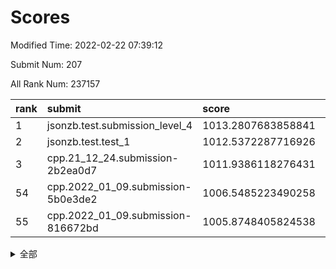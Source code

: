 # Scores

Modified Time: 2022-02-22 07:39:12

Submit Num: 207

All Rank Num: 237157

| rank |               submit               |       score        |       sigma        | pk_num |
| :--- | :--------------------------------- | :----------------- | :----------------- | :----- |
| 1    | jsonzb.test.submission_level_4     | 1013.2807683858841 | 0.8216660396901578 | 4580   |
| 2    | jsonzb.test.test_1                 | 1012.5372287716926 | 0.7862010810675881 | 4589   |
| 3    | cpp.21_12_24.submission-2b2ea0d7   | 1011.9386118276431 | 0.7993299727439223 | 4582   |
| 54   | cpp.2022_01_09.submission-5b0e3de2 | 1006.5485223490258 | 0.7403176237582311 | 4576   |
| 55   | cpp.2022_01_09.submission-816672bd | 1005.8748405824538 | 0.7168347521705115 | 4584   |


<details>
<summary>全部</summary>

| rank |                 submit                 |       score        |       sigma        | pk_num |
| :--- | :------------------------------------- | :----------------- | :----------------- | :----- |
| 1    | jsonzb.test.submission_level_4         | 1013.2807683858841 | 0.8216660396901578 | 4580   |
| 2    | jsonzb.test.test_1                     | 1012.5372287716926 | 0.7862010810675881 | 4589   |
| 3    | cpp.21_12_24.submission-2b2ea0d7       | 1011.9386118276431 | 0.7993299727439223 | 4582   |
| 4    | gobigger.level_3.submission_level_3_21 | 1011.2955555584896 | 0.7498633592892228 | 4584   |
| 5    | gobigger.level_3.submission_level_3_39 | 1011.0431447821778 | 0.7675636578547868 | 4583   |
| 6    | gobigger.level_3.submission_level_3_48 | 1011.0055517483206 | 0.7763290779498098 | 4579   |
| 7    | gobigger.level_3.submission_level_3_28 | 1010.9241735699854 | 0.7946948661278068 | 4584   |
| 8    | gobigger.level_3.submission_level_3_27 | 1010.9049561782534 | 0.7737979985414519 | 4581   |
| 9    | gobigger.level_3.submission_level_3_34 | 1010.8422261294368 | 0.7861709214146195 | 4580   |
| 10   | gobigger.level_3.submission_level_3_11 | 1010.7999003760438 | 0.756410515125558  | 4587   |
| 11   | gobigger.level_3.submission_level_3_1  | 1010.7474284360095 | 0.7593640112921551 | 4585   |
| 12   | gobigger.level_3.submission_level_3_8  | 1010.662293933962  | 0.7490997933800699 | 4580   |
| 13   | gobigger.level_3.submission_level_3_30 | 1010.6109029658498 | 0.7769110057786801 | 4587   |
| 14   | gobigger.level_3.submission_level_3_44 | 1010.5894904192018 | 0.7657164661247384 | 4581   |
| 15   | gobigger.level_3.submission_level_3_29 | 1010.5814208115249 | 0.773536731483032  | 4581   |
| 16   | gobigger.level_3.submission_level_3_38 | 1010.4391032894451 | 0.7562940653022175 | 4585   |
| 17   | gobigger.level_3.submission_level_3_6  | 1010.4319514007547 | 0.7602797379777494 | 4585   |
| 18   | gobigger.level_3.submission_level_3_15 | 1010.2219421411139 | 0.7542081683366408 | 4585   |
| 19   | gobigger.level_3.submission_level_3_7  | 1010.1732751782387 | 0.7704961099621557 | 4581   |
| 20   | gobigger.level_3.submission_level_3_0  | 1010.1421812750741 | 0.757481915193773  | 4583   |
| 21   | gobigger.level_3.submission_level_3_45 | 1010.1247881855132 | 0.7563860342057005 | 4581   |
| 22   | gobigger.level_3.submission_level_3_19 | 1010.1164669286788 | 0.774685540568889  | 4585   |
| 23   | gobigger.level_3.submission_level_3_32 | 1010.0566913903673 | 0.7529908146568866 | 4577   |
| 24   | gobigger.level_3.submission_level_3_25 | 1010.0310000758111 | 0.7604744908387947 | 4582   |
| 25   | gobigger.level_3.submission_level_3_42 | 1010.0289436777699 | 0.7423969332436253 | 4577   |
| 26   | gobigger.level_3.submission_level_3_35 | 1010.0103761255693 | 0.76693340419196   | 4589   |
| 27   | gobigger.level_3.submission_level_3_17 | 1009.8856654377981 | 0.7712134694363997 | 4583   |
| 28   | gobigger.level_3.submission_level_3_49 | 1009.8061050044612 | 0.7626480343038455 | 4583   |
| 29   | gobigger.level_3.submission_level_3_9  | 1009.7869553887093 | 0.7503019509785337 | 4587   |
| 30   | gobigger.level_3.submission_level_3_33 | 1009.7348115785016 | 0.7603681298341167 | 4586   |
| 31   | gobigger.level_3.submission_level_3_3  | 1009.6327341208781 | 0.7605691431040639 | 4582   |
| 32   | gobigger.level_3.submission_level_3_16 | 1009.5886462771396 | 0.7457735024540786 | 4588   |
| 33   | gobigger.level_3.submission_level_3_41 | 1009.5769699621732 | 0.7517793123227517 | 4581   |
| 34   | gobigger.level_3.submission_level_3_36 | 1009.4437796734749 | 0.7555899157326971 | 4584   |
| 35   | gobigger.level_3.submission_level_3_24 | 1009.4268341568693 | 0.736740857217752  | 4581   |
| 36   | gobigger.level_3.submission_level_3_31 | 1009.315810075238  | 0.7678388116118768 | 4580   |
| 37   | gobigger.level_3.submission_level_3_46 | 1009.2878474609402 | 0.7494445472237463 | 4587   |
| 38   | gobigger.level_3.submission_level_3_2  | 1009.2516345803466 | 0.7439314882778104 | 4579   |
| 39   | gobigger.level_3.submission_level_3_10 | 1009.1615429678747 | 0.7483950858514088 | 4586   |
| 40   | gobigger.level_3.submission_level_3_23 | 1009.1398743401619 | 0.7407850916987703 | 4584   |
| 41   | gobigger.level_3.submission_level_3_12 | 1009.0829269301224 | 0.7521168459885987 | 4583   |
| 42   | gobigger.level_3.submission_level_3_4  | 1008.9730546435343 | 0.731324746291388  | 4584   |
| 43   | gobigger.level_3.submission_level_3_18 | 1008.9105569730481 | 0.7438583820718617 | 4579   |
| 44   | gobigger.level_3.submission_level_3_37 | 1008.9081724033693 | 0.7551196600130167 | 4575   |
| 45   | gobigger.level_3.submission_level_3_47 | 1008.8788770266136 | 0.7469705377323302 | 4587   |
| 46   | gobigger.level_3.submission_level_3_20 | 1008.751407695562  | 0.7423168855139365 | 4587   |
| 47   | gobigger.level_3.submission_level_3_13 | 1008.6769559111572 | 0.7254426958282741 | 4584   |
| 48   | gobigger.level_3.submission_level_3_5  | 1008.639745223755  | 0.7312155657578702 | 4577   |
| 49   | gobigger.level_3.submission_level_3_43 | 1008.6027282996707 | 0.7562735370570418 | 4587   |
| 50   | gobigger.level_3.submission_level_3_22 | 1008.5649318361775 | 0.7724306688222132 | 4581   |
| 51   | gobigger.level_3.submission_level_3_14 | 1008.5388113160441 | 0.7371764527777305 | 4582   |
| 52   | gobigger.level_3.submission_level_3_40 | 1008.2445357512007 | 0.7320874498446239 | 4585   |
| 53   | gobigger.level_3.submission_level_3_26 | 1008.1353972847375 | 0.7399274320640515 | 4587   |
| 54   | cpp.2022_01_09.submission-5b0e3de2     | 1006.5485223490258 | 0.7403176237582311 | 4576   |
| 55   | cpp.2022_01_09.submission-816672bd     | 1005.8748405824538 | 0.7168347521705115 | 4584   |
| 56   | gobigger.level_1.submission_level_1_12 | 1005.1373681406841 | 0.7183672046855211 | 4588   |
| 57   | gobigger.level_1.submission_level_1_27 | 1004.961093703917  | 0.7189307852645496 | 4581   |
| 58   | gobigger.level_1.submission_level_1_38 | 1004.4731821544517 | 0.7089019182532177 | 4586   |
| 59   | gobigger.level_1.submission_level_1_30 | 1004.4054379842474 | 0.7340883355409997 | 4586   |
| 60   | gobigger.level_1.submission_level_1_26 | 1004.40100470247   | 0.7127771630379054 | 4580   |
| 61   | gobigger.level_1.submission_level_1_35 | 1004.2940709825829 | 0.7148319343061506 | 4580   |
| 62   | gobigger.level_1.submission_level_1_1  | 1004.2922345506719 | 0.7280218336349058 | 4584   |
| 63   | gobigger.level_1.submission_level_1_32 | 1004.2767977721147 | 0.723290338440238  | 4583   |
| 64   | gobigger.level_1.submission_level_1_14 | 1004.0324991046871 | 0.7275039238243916 | 4584   |
| 65   | gobigger.level_1.submission_level_1_47 | 1004.0314378039944 | 0.7134009559140045 | 4582   |
| 66   | gobigger.level_1.submission_level_1_34 | 1003.9519398292316 | 0.7136597378565813 | 4577   |
| 67   | gobigger.level_1.submission_level_1_31 | 1003.8721995946861 | 0.7199672684463267 | 4580   |
| 68   | gobigger.level_1.submission_level_1_46 | 1003.8694507582791 | 0.7198059487925255 | 4584   |
| 69   | gobigger.level_1.submission_level_1_33 | 1003.7995102279489 | 0.7132271767405898 | 4587   |
| 70   | gobigger.level_1.submission_level_1_41 | 1003.7747372524543 | 0.7095877357728458 | 4584   |
| 71   | gobigger.level_1.submission_level_1_18 | 1003.7699523554612 | 0.7134611224664925 | 4582   |
| 72   | gobigger.level_1.submission_level_1_9  | 1003.7619244346192 | 0.7170866060941309 | 4587   |
| 73   | gobigger.level_1.submission_level_1_37 | 1003.7471250262922 | 0.7227427712713366 | 4579   |
| 74   | gobigger.level_1.submission_level_1_39 | 1003.6815234033569 | 0.7104758052756263 | 4584   |
| 75   | gobigger.level_1.submission_level_1_16 | 1003.618799080925  | 0.711077450808075  | 4585   |
| 76   | gobigger.level_1.submission_level_1_2  | 1003.6047667167095 | 0.7233992496270647 | 4582   |
| 77   | gobigger.level_1.submission_level_1_49 | 1003.5963033055752 | 0.7101380078604435 | 4583   |
| 78   | gobigger.level_1.submission_level_1_48 | 1003.4110284626787 | 0.7217217807105675 | 4586   |
| 79   | gobigger.level_1.submission_level_1_3  | 1003.3085690825975 | 0.7131944445615396 | 4581   |
| 80   | gobigger.level_1.submission_level_1_13 | 1003.2969265370785 | 0.717223931806643  | 4584   |
| 81   | gobigger.level_1.submission_level_1_43 | 1003.2919330788848 | 0.7124406217404483 | 4582   |
| 82   | gobigger.level_1.submission_level_1_4  | 1003.2863512476303 | 0.7283281765296876 | 4581   |
| 83   | gobigger.level_1.submission_level_1_15 | 1003.2741939803816 | 0.7163046726539689 | 4580   |
| 84   | gobigger.level_1.submission_level_1_21 | 1003.1973749693753 | 0.714789348696722  | 4584   |
| 85   | gobigger.level_1.submission_level_1_25 | 1003.159577454278  | 0.7094542071367508 | 4583   |
| 86   | gobigger.level_1.submission_level_1_8  | 1003.151247333451  | 0.7200234407067476 | 4576   |
| 87   | gobigger.level_1.submission_level_1_11 | 1003.1086315950654 | 0.7253196162240994 | 4581   |
| 88   | gobigger.level_1.submission_level_1_36 | 1003.0662198400485 | 0.714144643731613  | 4580   |
| 89   | gobigger.level_1.submission_level_1_24 | 1003.0658788904963 | 0.7272075460852441 | 4584   |
| 90   | gobigger.level_1.submission_level_1_20 | 1002.9348016310581 | 0.7090996011569523 | 4588   |
| 91   | gobigger.level_1.submission_level_1_28 | 1002.929721939983  | 0.7202474819211374 | 4581   |
| 92   | gobigger.level_1.submission_level_1_7  | 1002.9235064201663 | 0.7104417123593753 | 4579   |
| 93   | gobigger.level_1.submission_level_1_22 | 1002.8225390811411 | 0.7117708767524172 | 4582   |
| 94   | gobigger.level_1.submission_level_1_6  | 1002.7888735272822 | 0.7195511670629915 | 4579   |
| 95   | gobigger.level_1.submission_level_1_0  | 1002.7306617105787 | 0.7120524613471845 | 4584   |
| 96   | gobigger.level_1.submission_level_1_19 | 1002.7286925679097 | 0.7209188971702127 | 4585   |
| 97   | gobigger.level_1.submission_level_1_29 | 1002.7144748242632 | 0.7240387258532636 | 4580   |
| 98   | gobigger.level_1.submission_level_1_44 | 1002.6536217200104 | 0.7117547730807512 | 4584   |
| 99   | gobigger.level_1.submission_level_1_45 | 1002.6259371657319 | 0.7198521357525695 | 4584   |
| 100  | gobigger.level_1.submission_level_1_40 | 1002.3224230336344 | 0.707302279938541  | 4579   |
| 101  | gobigger.level_1.submission_level_1_42 | 1002.2761108343051 | 0.7105363637273965 | 4583   |
| 102  | gobigger.level_1.submission_level_1_17 | 1002.237874827611  | 0.6992947179735969 | 4585   |
| 103  | gobigger.level_1.submission_level_1_5  | 1002.210125203444  | 0.7150303199502637 | 4587   |
| 104  | gobigger.level_1.submission_level_1_23 | 1001.8537256990409 | 0.7146185478394471 | 4585   |
| 105  | gobigger.level_1.submission_level_1_10 | 1001.2565977784177 | 0.7123473488573622 | 4579   |
| 106  | gobigger.random.submission_random_18   | 997.6983406389026  | 0.7116293716731481 | 4583   |
| 107  | gobigger.random.submission_random_27   | 997.4591202899302  | 0.7001239101565951 | 4583   |
| 108  | gobigger.random.submission_random_12   | 996.9088447278028  | 0.7103687341709635 | 4582   |
| 109  | gobigger.random.submission_random_36   | 996.8254681676823  | 0.7083710030932363 | 4585   |
| 110  | gobigger.random.submission_random_19   | 996.5954444301999  | 0.6967062901600756 | 4579   |
| 111  | gobigger.random.submission_random_6    | 996.5587602570197  | 0.7023546540324765 | 4580   |
| 112  | gobigger.random.submission_random_23   | 996.512985419736   | 0.7033623333769091 | 4579   |
| 113  | gobigger.random.submission_random_48   | 996.5069299731847  | 0.7030416982134963 | 4587   |
| 114  | gobigger.random.submission_random_44   | 996.4885740879914  | 0.6988335288132097 | 4584   |
| 115  | gobigger.random.submission_random_4    | 996.4811720750291  | 0.7149676793276377 | 4586   |
| 116  | gobigger.random.submission_random_3    | 996.4607388814188  | 0.7247456954845088 | 4579   |
| 117  | gobigger.random.submission_random_1    | 996.4337600366108  | 0.7156954713193381 | 4579   |
| 118  | gobigger.random.submission_random_9    | 996.417296612205   | 0.7284911932207427 | 4582   |
| 119  | gobigger.random.submission_random_31   | 996.3528920808678  | 0.7266573878179058 | 4584   |
| 120  | gobigger.random.submission_random_7    | 996.3368853519423  | 0.7064056207166364 | 4581   |
| 121  | gobigger.random.submission_random_25   | 996.3241455691776  | 0.71198374703417   | 4584   |
| 122  | gobigger.random.submission_random_20   | 996.3182293103544  | 0.715350212175349  | 4580   |
| 123  | gobigger.random.submission_random_46   | 996.2796203874557  | 0.7053356440354296 | 4585   |
| 124  | gobigger.random.submission_random_14   | 996.2778512064887  | 0.6984412439379939 | 4579   |
| 125  | gobigger.random.submission_random_24   | 996.2760737701597  | 0.7174885860942567 | 4584   |
| 126  | gobigger.random.submission_random_38   | 996.1629327952036  | 0.7140176564242889 | 4587   |
| 127  | gobigger.random.submission_random_16   | 996.1555098794545  | 0.7068245307216202 | 4582   |
| 128  | gobigger.random.submission_random_0    | 996.1317611537053  | 0.7113789845045623 | 4583   |
| 129  | gobigger.random.submission_random_42   | 996.0603929095751  | 0.7132539351972336 | 4585   |
| 130  | gobigger.random.submission_random_26   | 996.048504613315   | 0.7184193627521809 | 4578   |
| 131  | gobigger.random.submission_random_33   | 995.9716327340313  | 0.7097415447525138 | 4586   |
| 132  | gobigger.random.submission_random_28   | 995.9574994823851  | 0.7104509753865009 | 4583   |
| 133  | gobigger.random.submission_random_10   | 995.9152708435402  | 0.7120234126106654 | 4581   |
| 134  | gobigger.random.submission_random_13   | 995.8874867143444  | 0.7189586972752733 | 4581   |
| 135  | gobigger.random.submission_random_35   | 995.8612315052974  | 0.710986477859506  | 4584   |
| 136  | gobigger.random.submission_random_29   | 995.8322109877764  | 0.7045040106815514 | 4585   |
| 137  | gobigger.random.submission_random_15   | 995.7683244067912  | 0.7045072300633162 | 4580   |
| 138  | gobigger.random.submission_random_17   | 995.6879506060296  | 0.7192911690035197 | 4582   |
| 139  | gobigger.random.submission_random_21   | 995.6372326066696  | 0.7168781685951277 | 4587   |
| 140  | gobigger.random.submission_random_49   | 995.6255716023012  | 0.7192543193594827 | 4584   |
| 141  | gobigger.random.submission_random_11   | 995.5976279232741  | 0.7228841955419761 | 4581   |
| 142  | gobigger.random.submission_random_8    | 995.59207537308    | 0.7049709382982834 | 4587   |
| 143  | gobigger.random.submission_random_30   | 995.5908141268945  | 0.7144314827891485 | 4579   |
| 144  | gobigger.random.submission_random_2    | 995.5197184971463  | 0.7061648470960699 | 4584   |
| 145  | gobigger.random.submission_random_37   | 995.389096744314   | 0.7241649911062358 | 4582   |
| 146  | gobigger.random.submission_random_22   | 995.3875334425047  | 0.7181633275939979 | 4588   |
| 147  | gobigger.random.submission_random_5    | 995.3562530064173  | 0.718763361246376  | 4584   |
| 148  | gobigger.random.submission_random_41   | 995.3375937195758  | 0.7024510186353421 | 4585   |
| 149  | gobigger.random.submission_random_43   | 995.2799439869476  | 0.7105355327770568 | 4580   |
| 150  | gobigger.random.submission_random_32   | 995.2313234970267  | 0.7085699461313842 | 4583   |
| 151  | gobigger.random.submission_random_40   | 995.1500978711722  | 0.7259435681208738 | 4582   |
| 152  | gobigger.random.submission_random_45   | 995.0826907027448  | 0.7236521912684587 | 4585   |
| 153  | gobigger.random.submission_random_39   | 995.0304864820239  | 0.7233636131232394 | 4580   |
| 154  | gobigger.random.submission_random_47   | 994.7509603234947  | 0.72042621344732   | 4582   |
| 155  | gobigger.random.submission_random_34   | 994.4355360948555  | 0.7246370803681318 | 4584   |
| 156  | gobigger.level_2.submission_level_2_11 | 993.997828528877   | 0.7412970959006145 | 4580   |
| 157  | gobigger.level_2.submission_level_2_4  | 993.6138131257542  | 0.7338977714470115 | 4587   |
| 158  | gobigger.level_2.submission_level_2_45 | 993.3299954768614  | 0.7345307307203773 | 4581   |
| 159  | gobigger.level_2.submission_level_2_23 | 993.3150515609312  | 0.7445241307671856 | 4583   |
| 160  | gobigger.level_2.submission_level_2_19 | 993.2673579241191  | 0.7347790049862014 | 4583   |
| 161  | gobigger.level_2.submission_level_2_5  | 993.1664020455312  | 0.7238753275983214 | 4591   |
| 162  | gobigger.level_2.submission_level_2_15 | 993.0734440823429  | 0.7585935066576832 | 4587   |
| 163  | gobigger.level_2.submission_level_2_18 | 993.0090651842286  | 0.7473711996620716 | 4585   |
| 164  | gobigger.level_2.submission_level_2_31 | 992.8370362201218  | 0.7333037666862565 | 4581   |
| 165  | gobigger.level_2.submission_level_2_0  | 992.8291993709984  | 0.7367787999228881 | 4583   |
| 166  | gobigger.level_2.submission_level_2_29 | 992.8133776798094  | 0.7611368567369801 | 4579   |
| 167  | gobigger.level_2.submission_level_2_7  | 992.7624929000746  | 0.7223713643922094 | 4578   |
| 168  | gobigger.level_2.submission_level_2_24 | 992.7215964422214  | 0.7339656326730262 | 4584   |
| 169  | gobigger.level_2.submission_level_2_6  | 992.7073057684458  | 0.7443325837562548 | 4589   |
| 170  | gobigger.level_2.submission_level_2_30 | 992.6876580140251  | 0.7508085560393192 | 4580   |
| 171  | gobigger.level_2.submission_level_2_10 | 992.5851612513674  | 0.7482319741341606 | 4583   |
| 172  | gobigger.level_2.submission_level_2_25 | 992.5832877287287  | 0.7617854901517337 | 4579   |
| 173  | gobigger.level_2.submission_level_2_1  | 992.5051721314306  | 0.7219927114582827 | 4584   |
| 174  | gobigger.level_2.submission_level_2_17 | 992.408687109191   | 0.7286803776948104 | 4584   |
| 175  | gobigger.level_2.submission_level_2_42 | 992.3932129491556  | 0.7412285812829877 | 4580   |
| 176  | gobigger.level_2.submission_level_2_37 | 992.3468447684162  | 0.7438589337054401 | 4582   |
| 177  | gobigger.level_2.submission_level_2_43 | 992.3242221942954  | 0.7317564191319703 | 4577   |
| 178  | gobigger.level_2.submission_level_2_27 | 992.3070773959709  | 0.7728612688376937 | 4583   |
| 179  | gobigger.level_2.submission_level_2_20 | 992.2684573834256  | 0.7390577015146876 | 4574   |
| 180  | gobigger.level_2.submission_level_2_22 | 992.2490435593467  | 0.7500909733997239 | 4586   |
| 181  | gobigger.level_2.submission_level_2_47 | 992.2187312299986  | 0.722888856373836  | 4583   |
| 182  | gobigger.level_2.submission_level_2_26 | 992.214657947813   | 0.7367090066141779 | 4581   |
| 183  | gobigger.level_2.submission_level_2_34 | 992.1346809424703  | 0.7328174480244614 | 4585   |
| 184  | gobigger.level_2.submission_level_2_21 | 992.0616413483575  | 0.7412740091401722 | 4587   |
| 185  | gobigger.level_2.submission_level_2_32 | 992.0157378596565  | 0.7511306277937239 | 4582   |
| 186  | gobigger.level_2.submission_level_2_9  | 991.9220545196745  | 0.7571170238390499 | 4580   |
| 187  | gobigger.level_2.submission_level_2_12 | 991.8531704115287  | 0.7459641824670242 | 4584   |
| 188  | gobigger.level_2.submission_level_2_16 | 991.8254661699472  | 0.7420095284583462 | 4585   |
| 189  | gobigger.level_2.submission_level_2_40 | 991.7412339590937  | 0.7501500382308808 | 4583   |
| 190  | gobigger.level_2.submission_level_2_36 | 991.6958685892656  | 0.7571403541581792 | 4582   |
| 191  | gobigger.level_2.submission_level_2_8  | 991.6590115883674  | 0.7437878784203038 | 4586   |
| 192  | gobigger.level_2.submission_level_2_44 | 991.6520357845732  | 0.7472408710699924 | 4582   |
| 193  | gobigger.level_2.submission_level_2_14 | 991.5665302058782  | 0.7600796548226304 | 4584   |
| 194  | gobigger.level_2.submission_level_2_48 | 991.5365614554323  | 0.7567450957262264 | 4583   |
| 195  | gobigger.level_2.submission_level_2_49 | 991.4714618921098  | 0.733906204982827  | 4582   |
| 196  | gobigger.level_2.submission_level_2_41 | 991.360207115078   | 0.7472612042405856 | 4586   |
| 197  | gobigger.level_2.submission_level_2_3  | 991.3369297036598  | 0.7501837462526363 | 4585   |
| 198  | gobigger.level_2.submission_level_2_35 | 990.9942246163366  | 0.7476509879606703 | 4579   |
| 199  | gobigger.level_2.submission_level_2_46 | 990.9411847185738  | 0.7507601044456829 | 4586   |
| 200  | gobigger.level_2.submission_level_2_38 | 990.865304043097   | 0.7407200007344454 | 4583   |
| 201  | gobigger.level_2.submission_level_2_39 | 990.8496351073345  | 0.7506794737688618 | 4579   |
| 202  | gobigger.level_2.submission_level_2_28 | 990.7439981126025  | 0.7660238090430695 | 4581   |
| 203  | gobigger.level_2.submission_level_2_13 | 990.6011504237916  | 0.7469952912492912 | 4581   |
| 204  | gobigger.level_2.submission_level_2_33 | 990.5774066918623  | 0.7568830095898536 | 4582   |
| 205  | gobigger.level_2.submission_level_2_2  | 990.2037148050332  | 0.7713456768549904 | 4576   |
| 206  | gobigger.none.submission_none_0        | 978.8847708459682  | 1.1740825611051546 | 4583   |
| 207  | gobigger.none.submission_none_1        | 977.1267140377892  | 1.3460190943262131 | 4583   |

</details>